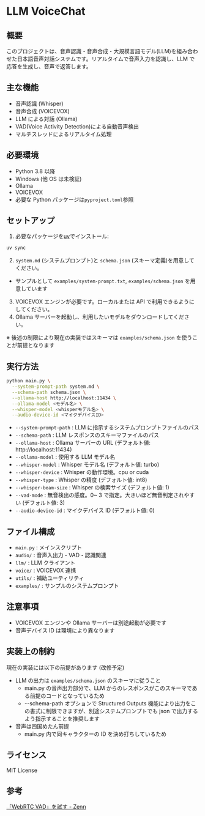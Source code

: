 # LLM VoiceChat

## 概要

このプロジェクトは、音声認識・音声合成・大規模言語モデル(LLM)を組み合わせた日本語音声対話システムです。リアルタイムで音声入力を認識し、LLM で応答を生成し、音声で返答します。

## 主な機能

- 音声認識 (Whisper)
- 音声合成 (VOICEVOX)
- LLM による対話 (Ollama)
- VAD(Voice Activity Detection)による自動音声検出
- マルチスレッドによるリアルタイム処理

## 必要環境

- Python 3.8 以降
- Windows (他 OS は未検証)
- Ollama
- VOICEVOX
- 必要な Python パッケージは`pyproject.toml`参照

## セットアップ

1. 必要なパッケージを[uv](https://github.com/astral-sh/uv)でインストール:

```sh
uv sync
```

2. `system.md` (システムプロンプト)と `schema.json` (スキーマ定義)を用意してください。

- サンプルとして `examples/system-prompt.txt`, `examples/schema.json` を用意しています

3. VOICEVOX エンジンが必要です。ローカルまたは API で利用できるようにしてください。
4. Ollama サーバーを起動し、利用したいモデルをダウンロードしてください。

※ 後述の制限により現在の実装ではスキーマは `examples/schema.json` を使うことが前提となります

## 実行方法

```sh
python main.py \
  --system-prompt-path system.md \
  --schema-path schema.json \
  --ollama-host http://localhost:11434 \
  --ollama-model <モデル名> \
  --whisper-model <whisperモデル名> \
  --audio-device-id <マイクデバイスID>
```

- `--system-prompt-path` : LLM に指示するシステムプロンプトファイルのパス
- `--schema-path` : LLM レスポンスのスキーマファイルのパス
- `--ollama-host` : Ollama サーバーの URL (デフォルト値: http://localhost:11434)
- `--ollama-model` : 使用する LLM モデル名
- `--whisper-model` : Whisper モデル名 (デフォルト値: turbo)
- `--whisper-device` : Whisper の動作環境。cpu or cuda
- `--whisper-type` : Whisper の精度 (デフォルト値: int8)
- `--whisper-beam-size` : Whisper の検索サイズ (デフォルト値: 1)
- `--vad-mode` : 無音検出の感度。0~ 3 で指定。大きいほど無音判定されやすい (デフォルト値: 3)
- `--audio-device-id` : マイクデバイス ID (デフォルト値: 0)

## ファイル構成

- `main.py` : メインスクリプト
- `audio/` : 音声入出力・VAD・認識関連
- `llm/` : LLM クライアント
- `voice/` : VOICEVOX 連携
- `utils/` : 補助ユーティリティ
- `examples/` : サンプルのシステムプロンプト

## 注意事項

- VOICEVOX エンジンや Ollama サーバーは別途起動が必要です
- 音声デバイス ID は環境により異なります

## 実装上の制約

現在の実装には以下の前提があります (改修予定)

- LLM の出力は `examples/schema.json` のスキーマに従うこと
  - main.py の音声出力部分で、LLM からのレスポンスがこのスキーマである前提のコードとなっているため
  - --schema-path オプションで Structured Outputs 機能により出力をこの書式に制限できますが、別途システムプロンプトでも json で出力するよう指示することを推奨します
- 音声は四国めたん前提
  - main.py 内で同キャラクターの ID を決め打ちしているため

## ライセンス

MIT License

## 参考

[「WebRTC VAD」を試す - Zenn](https://zenn.dev/kun432/scraps/ec4666f467832c)
